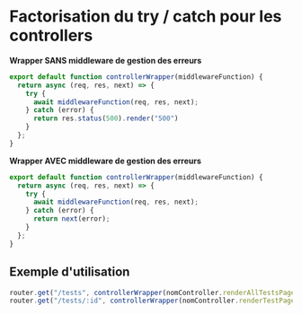 # Factorisation du try / catch pour les controllers
**Wrapper SANS middleware de gestion des erreurs**
```js
export default function controllerWrapper(middlewareFunction) {
  return async (req, res, next) => {
    try {
      await middlewareFunction(req, res, next);
    } catch (error) {
      return res.status(500).render("500")
    }
  };
}
```
**Wrapper AVEC middleware de gestion des erreurs**
```js
export default function controllerWrapper(middlewareFunction) {
  return async (req, res, next) => {
    try {
      await middlewareFunction(req, res, next);
    } catch (error) {
      return next(error); 
    }
  };
}
```
## Exemple d'utilisation

```js
router.get("/tests", controllerWrapper(nomController.renderAllTestsPage));
router.get("/tests/:id", controllerWrapper(nomController.renderTestPage));
```
